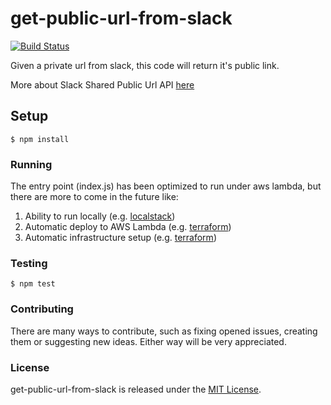 # get-public-url-from-slack

[![Build
Status](https://travis-ci.org/Pragmateam/get-public-url-from-slack.svg?branch=master)](https://travis-ci.org/Pragmateam/get-public-url-from-slack)

Given a private url from slack, this code will return it's public link.

More about Slack Shared Public Url API [here](https://api.slack.com/methods/files.sharedPublicURL)

## Setup

```
$ npm install
```

### Running

The entry point (index.js) has been optimized to run under aws lambda, but there
are more to come in the future like:

1. Ability to run locally (e.g. [localstack](https://github.com/atlassian/localstack))
2. Automatic deploy to AWS Lambda (e.g. [terraform](https://www.terraform.io))
3. Automatic infrastructure setup (e.g. [terraform](https://www.terraform.io))

### Testing

```
$ npm test
```

### Contributing

There are many ways to contribute, such as fixing opened issues, creating them
or suggesting new ideas.
Either way will be very appreciated.

### License

get-public-url-from-slack is released under the [MIT
License](http://www.opensource.org/licenses/MIT).
